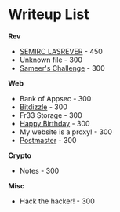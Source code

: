 # Writeup List

**Rev**
* [SEMIRC LASREVER](reversalcrimes/) - 450
* Unknown file - 300
* [Sameer's Challenge](sameer's-challenge/) - 300

**Web**
* Bank of Appsec - 300
* [Bitdizzle](bitdizzle/) - 300
* Fr33 Storage - 300
* [Happy Birthday](happybirthday/) - 300
* My website is a proxy! - 300
* [Postmaster](postmaster/) - 300

**Crypto**
* Notes - 300

**Misc**
* Hack the hacker! - 300